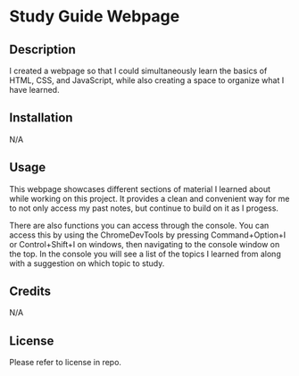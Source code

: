 # Study Guide Webpage

## Description

I created a webpage so that I could simultaneously learn the basics of HTML, CSS, and JavaScript, while also creating a space to organize what I have learned.

## Installation

N/A

## Usage

This webpage showcases different sections of material I learned about while working on this project. It provides a clean and convenient way for me to not only access my past notes, but continue to build on it as I progess.

There are also functions you can access through the console. You can access this by using the ChromeDevTools by pressing Command+Option+I or Control+Shift+I on windows, then navigating to the console window on the top. In the console you will see a list of the topics I learned from along with a suggestion on which topic to study.

## Credits

N/A

## License

Please refer to license in repo.
